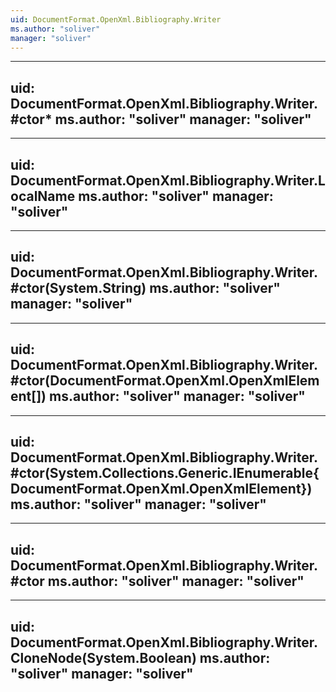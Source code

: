 ```yaml
---
uid: DocumentFormat.OpenXml.Bibliography.Writer
ms.author: "soliver"
manager: "soliver"
---
```


---
uid: DocumentFormat.OpenXml.Bibliography.Writer.#ctor*
ms.author: "soliver"
manager: "soliver"
---

---
uid: DocumentFormat.OpenXml.Bibliography.Writer.LocalName
ms.author: "soliver"
manager: "soliver"
---

---
uid: DocumentFormat.OpenXml.Bibliography.Writer.#ctor(System.String)
ms.author: "soliver"
manager: "soliver"
---

---
uid: DocumentFormat.OpenXml.Bibliography.Writer.#ctor(DocumentFormat.OpenXml.OpenXmlElement[])
ms.author: "soliver"
manager: "soliver"
---

---
uid: DocumentFormat.OpenXml.Bibliography.Writer.#ctor(System.Collections.Generic.IEnumerable{DocumentFormat.OpenXml.OpenXmlElement})
ms.author: "soliver"
manager: "soliver"
---

---
uid: DocumentFormat.OpenXml.Bibliography.Writer.#ctor
ms.author: "soliver"
manager: "soliver"
---

---
uid: DocumentFormat.OpenXml.Bibliography.Writer.CloneNode(System.Boolean)
ms.author: "soliver"
manager: "soliver"
---

